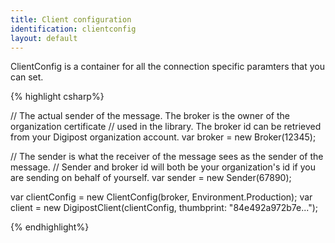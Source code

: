 ```yaml
---
title: Client configuration
identification: clientconfig
layout: default
---
```


ClientConfig is a container for all the connection specific paramters that you can set.

{% highlight csharp%}

// The actual sender of the message. The broker is the owner of the organization certificate 
// used in the library. The broker id can be retrieved from your Digipost organization account.
var broker = new Broker(12345);

// The sender is what the receiver of the message sees as the sender of the message. 
// Sender and broker id will both be your organization's id if you are sending on behalf of yourself.
var sender = new Sender(67890);

var clientConfig = new ClientConfig(broker, Environment.Production);
var client = new DigipostClient(clientConfig, thumbprint: "84e492a972b7e...");

{% endhighlight%}